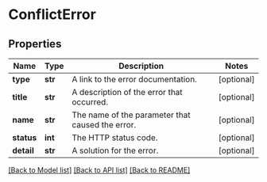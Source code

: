 # ConflictError

## Properties
Name | Type | Description | Notes
------------ | ------------- | ------------- | -------------
**type** | **str** | A link to the error documentation. | [optional] 
**title** | **str** | A description of the error that occurred. | [optional] 
**name** | **str** | The name of the parameter that caused the error. | [optional] 
**status** | **int** | The HTTP status code. | [optional] 
**detail** | **str** | A solution for the error. | [optional] 

[[Back to Model list]](../README.md#documentation-for-models) [[Back to API list]](../README.md#documentation-for-api-endpoints) [[Back to README]](../README.md)


